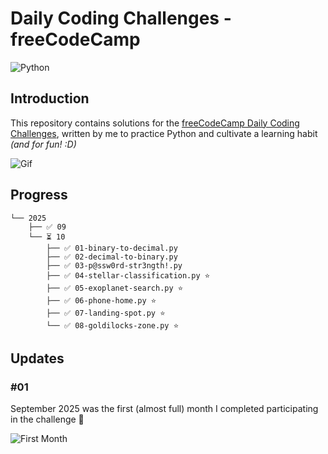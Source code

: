 # Daily Coding Challenges - freeCodeCamp

![Python](https://img.shields.io/badge/Python-FFD43B?style=for-the-badge&logo=python&logoColor=blue)

## Introduction

This repository contains solutions for the [freeCodeCamp Daily Coding Challenges](https://www.freecodecamp.org/learn/daily-coding-challenge/archive), written by me to practice Python and cultivate a learning habit *(and for fun! :D)*

![Gif](https://giffiles.alphacoders.com/297/2970.gif)

## Progress

```
└── 2025
    ├── ✅ 09
    └── ⏳ 10
        ├── ✅ 01-binary-to-decimal.py
        ├── ✅ 02-decimal-to-binary.py
        ├── ✅ 03-p@ssw0rd-str3ngth!.py
        ├── ✅ 04-stellar-classification.py ⭐
        ├── ✅ 05-exoplanet-search.py ⭐
        ├── ✅ 06-phone-home.py ⭐
        ├── ✅ 07-landing-spot.py ⭐
        └── ✅ 08-goldilocks-zone.py ⭐
```

## Updates

### #01

September 2025 was the first (almost full) month I completed participating in the challenge 🎉

![First Month](https://i.imgur.com/QGYw4Mz.png)
